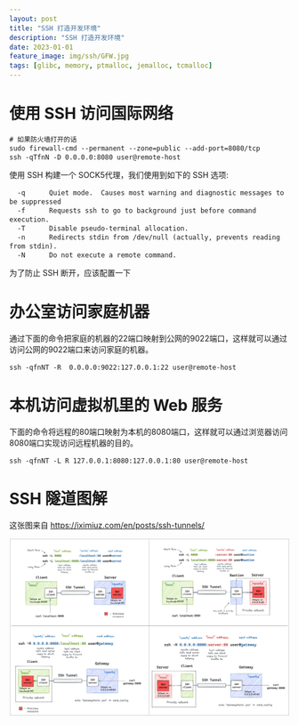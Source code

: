 ```yaml
---
layout: post
title: "SSH 打造开发环境"
description: "SSH 打造开发环境"
date: 2023-01-01
feature_image: img/ssh/GFW.jpg
tags: [glibc, memory, ptmalloc, jemalloc, tcmalloc]
---
```


# 使用 SSH 访问国际网络

```shell
# 如果防火墙打开的话
sudo firewall-cmd --permanent --zone=public --add-port=8080/tcp
ssh -qTfnN -D 0.0.0.0:8080 user@remote-host
```

使用 SSH 构建一个 SOCK5代理，我们使用到如下的 SSH 选项:

```text
  -q      Quiet mode.  Causes most warning and diagnostic messages to be suppressed
  -f      Requests ssh to go to background just before command execution.
  -T      Disable pseudo-terminal allocation.
  -n      Redirects stdin from /dev/null (actually, prevents reading from stdin).
  -N      Do not execute a remote command.
```

为了防止 SSH 断开，应该配置一下 

# 办公室访问家庭机器

通过下面的命令把家庭的机器的22端口映射到公网的9022端口，这样就可以通过访问公网的9022端口来访问家庭的机器。

```shell
ssh -qfnNT -R  0.0.0.0:9022:127.0.0.1:22 user@remote-host
```

# 本机访问虚拟机里的 Web 服务

下面的命令将远程的80端口映射为本机的8080端口，这样就可以通过浏览器访问8080端口实现访问远程机器的目的。

```shell
ssh -qfnNT -L R 127.0.0.1:8080:127.0.0.1:80 user@remote-host
```

# SSH 隧道图解

这张图来自 https://iximiuz.com/en/posts/ssh-tunnels/

![](../img/ssh/ssh-tunnels.png)
